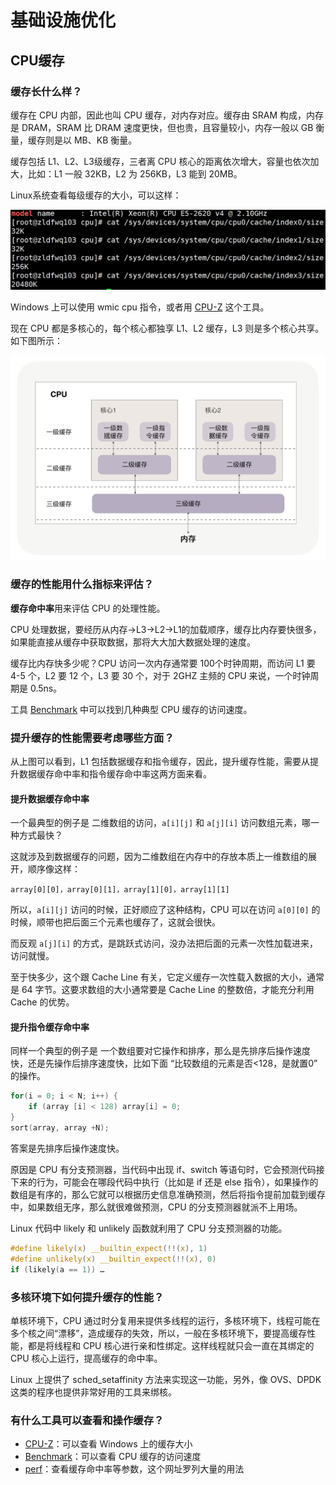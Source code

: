 # 基础设施优化

## CPU缓存

### 缓存长什么样？

缓存在 CPU 内部，因此也叫 CPU 缓存，对内存对应。缓存由 SRAM 构成，内存是 DRAM，SRAM 比 DRAM 速度更快，但也贵，且容量较小，内存一般以 GB 衡量，缓存则是以 MB、KB 衡量。

缓存包括 L1、L2、L3级缓存，三者离 CPU 核心的距离依次增大，容量也依次加大，比如：L1 一般 32KB，L2 为 256KB，L3 能到 20MB。

Linux系统查看每级缓存的大小，可以这样：

![img](images/lookcache.png)

Windows 上可以使用 wmic cpu 指令，或者用 [CPU-Z](https://www.cpuid.com/softwares/cpu-z.html) 这个工具。

现在 CPU 都是多核心的，每个核心都独享 L1、L2 缓存，L3 则是多个核心共享。如下图所示：

![img](images/cpucache.jpg)

### 缓存的性能用什么指标来评估？

**缓存命中率**用来评估 CPU 的处理性能。

CPU 处理数据，要经历从内存->L3->L2->L1的加载顺序，缓存比内存要快很多，如果能直接从缓存中获取数据，那将大大加大数据处理的速度。

缓存比内存快多少呢？CPU 访问一次内存通常要 100个时钟周期，而访问 L1 要 4-5 个，L2 要 12 个，L3 要 30 个，对于 2GHZ 主频的 CPU 来说，一个时钟周期是 0.5ns。

工具 [Benchmark](https://www.7-cpu.com/) 中可以找到几种典型 CPU 缓存的访问速度。

### 提升缓存的性能需要考虑哪些方面？

从上图可以看到，L1 包括数据缓存和指令缓存，因此，提升缓存性能，需要从提升数据缓存命中率和指令缓存命中率这两方面来看。

#### 提升数据缓存命中率

一个最典型的例子是 二维数组的访问，`a[i][j]` 和 `a[j][i]` 访问数组元素，哪一种方式最快？

这就涉及到数据缓存的问题，因为二维数组在内存中的存放本质上一维数组的展开，顺序像这样：

```
array[0][0]，array[0][1]，array[1][0]，array[1][1] 
```

所以，`a[i][j]` 访问的时候，正好顺应了这种结构，CPU 可以在访问 `a[0][0]` 的时候，顺带也把后面三个元素也缓存了，这就会很快。

而反观 `a[j][i]` 的方式，是跳跃式访问，没办法把后面的元素一次性加载进来，访问就慢。

至于快多少，这个跟 Cache Line 有关，它定义缓存一次性载入数据的大小，通常是 64 字节。这要求数组的大小通常要是 Cache Line 的整数倍，才能充分利用 Cache 的优势。

#### 提升指令缓存命中率

同样一个典型的例子是 一个数组要对它操作和排序，那么是先排序后操作速度快，还是先操作后排序速度快，比如下面 “比较数组的元素是否<128，是就置0” 的操作。

```c
for(i = 0; i < N; i++) {       
    if (array [i] < 128) array[i] = 0; 
} 
sort(array, array +N); 
```

答案是先排序后操作速度快。

原因是 CPU 有分支预测器，当代码中出现 if、switch 等语句时，它会预测代码接下来的行为，可能会在哪段代码中执行（比如是 if 还是 else 指令），如果操作的数组是有序的，那么它就可以根据历史信息准确预测，然后将指令提前加载到缓存中，如果数组无序，那么就很难做预测，CPU 的分支预测器就派不上用场。

Linux 代码中 likely 和 unlikely 函数就利用了 CPU 分支预测器的功能。

```c
#define likely(x) __builtin_expect(!!(x), 1)  
#define unlikely(x) __builtin_expect(!!(x), 0) 
if (likely(a == 1)) … 
```

### 多核环境下如何提升缓存的性能？

单核环境下，CPU 通过时分复用来提供多线程的运行，多核环境下，线程可能在多个核之间“漂移”，造成缓存的失效，所以，一般在多核环境下，要提高缓存性能，都是将线程和 CPU 核心进行亲和性绑定。这样线程就只会一直在其绑定的 CPU 核心上运行，提高缓存的命中率。

Linux 上提供了 sched_setaffinity 方法来实现这一功能，另外，像 OVS、DPDK 这类的程序也提供非常好用的工具来绑核。

### 有什么工具可以查看和操作缓存？

- [CPU-Z](https://www.cpuid.com/softwares/cpu-z.html)：可以查看 Windows 上的缓存大小
- [Benchmark](https://www.7-cpu.com/)：可以查看 CPU 缓存的访问速度
- [perf](http://www.brendangregg.com/perf.html)：查看缓存命中率等参数，这个网址罗列大量的用法



